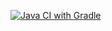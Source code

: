 [![Java CI with Gradle](https://github.com/DanUrvantsev/HW.5-2-Patterns/actions/workflows/gradle.yml/badge.svg)](https://github.com/DanUrvantsev/HW.5-2-Patterns/actions/workflows/gradle.yml)
